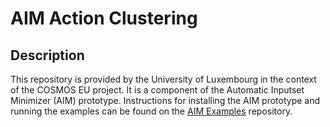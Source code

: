 # AIM Action Clustering

## Description

This repository is provided by the University of Luxembourg in the context of the COSMOS EU project.
It is a component of the Automatic Inputset Minimizer (AIM) prototype.
Instructions for installing the AIM prototype and running the examples can be found on the
[AIM Examples](https://github.com/MetamorphicSecurityTesting/AimExamples)
repository.
